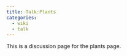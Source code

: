 ```yaml
---
title: Talk:Plants
categories:
  - wiki
  - talk
---
```


This is a discussion page for the plants page.
